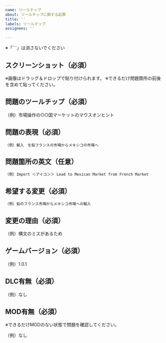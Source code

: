 ```yaml
---
name: ツールチップ
about: ツールチップに関する起票
title: ''
labels: ツールチップ
assignees: ''

---
```

※「```」は消さないでください

## スクリーンショット（必須）
※画像はドラッグ＆ドロップで貼り付けられます。
※できるだけ問題箇所の前後を含めて貼ってください。

## 問題のツールチップ（必須）

（例）市場操作の○○国マーケットのマウスオンヒント


## 問題の表現（必須）

```
（例）輸入　を鉛フランスの市場からメキシコの市場へ
```

## 問題箇所の英文（任意）

```
（例）Import ＜アイコン＞ Lead to Mexican Market from French Market
```

## 希望する変更（必須）

```
（例）鉛のフランス市場からメキシコ市場への輸入
```

## 変更の理由（必須）

（例）構文のミスがあるため

## ゲームバージョン（必須）

（例）1.0.1

## DLC有無（必須）

（例）なし

## MOD有無（必須）

※できるだけMODのない状態で問題を確認してください。

（例）なし
